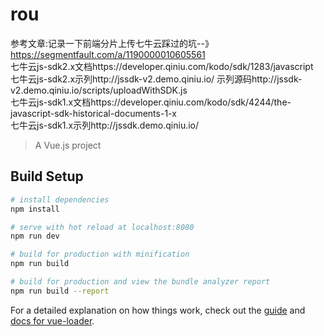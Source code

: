 # rou
参考文章:记录一下前端分片上传七牛云踩过的坑--》https://segmentfault.com/a/1190000010605561 <br>
七牛云js-sdk2.x文档https://developer.qiniu.com/kodo/sdk/1283/javascript <br>
七牛云js-sdk2.x示列http://jssdk-v2.demo.qiniu.io/    示列源码http://jssdk-v2.demo.qiniu.io/scripts/uploadWithSDK.js <br>
七牛云js-sdk1.x文档https://developer.qiniu.com/kodo/sdk/4244/the-javascript-sdk-historical-documents-1-x <br>
七牛云js-sdk1.x示列http://jssdk.demo.qiniu.io/
> A Vue.js project

## Build Setup

``` bash
# install dependencies
npm install

# serve with hot reload at localhost:8080
npm run dev

# build for production with minification
npm run build

# build for production and view the bundle analyzer report
npm run build --report
```

For a detailed explanation on how things work, check out the [guide](http://vuejs-templates.github.io/webpack/) and [docs for vue-loader](http://vuejs.github.io/vue-loader).
